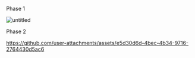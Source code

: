 Phase 1

![untitled](https://github.com/user-attachments/assets/8909436f-b308-4056-bd6b-003858438351)


Phase 2

https://github.com/user-attachments/assets/e5d30d6d-4bec-4b34-9716-2764430d5ac6

